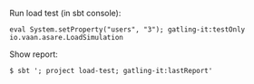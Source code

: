 Run load test (in sbt console):
```
eval System.setProperty("users", "3"); gatling-it:testOnly io.vaan.asare.LoadSimulation
```

Show report:
```shell
$ sbt '; project load-test; gatling-it:lastReport'
```